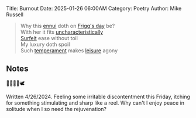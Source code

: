 Title: Burnout
Date: 2025-01-26 06:00AM
Category: Poetry
Author: Mike Russell

> Why this [ennui](https://www.merriam-webster.com/dictionary/ennui) doth on [Frigg's day](https://www.merriam-webster.com/dictionary/Friday) be?<br>
With her it fits [uncharacteristically](https://www.merriam-webster.com/dictionary/uncharacteristically)<br>
[Surfeit](https://www.merriam-webster.com/dictionary/surfeit) ease without toil<br>
My luxury doth spoil<br>
Such [temperament](https://www.merriam-webster.com/dictionary/temperament) makes [leisure](https://www.merriam-webster.com/dictionary/leisure) agony

## Notes

👸🏼🔮🧶🕊️

Written 4/26/2024. Feeling some irritable discontentment this Friday, itching for something stimulating and sharp like a reel. Why can't I enjoy peace in solitude when I so need the rejuvenation?
